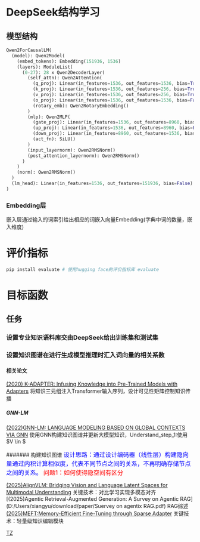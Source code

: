 # DeepSeek结构学习
## 模型结构
```python
Qwen2ForCausalLM(
  (model): Qwen2Model(
    (embed_tokens): Embedding(151936, 1536)
    (layers): ModuleList(
      (0-27): 28 x Qwen2DecoderLayer(
        (self_attn): Qwen2Attention(
          (q_proj): Linear(in_features=1536, out_features=1536, bias=True)
          (k_proj): Linear(in_features=1536, out_features=256, bias=True)
          (v_proj): Linear(in_features=1536, out_features=256, bias=True)
          (o_proj): Linear(in_features=1536, out_features=1536, bias=False)
          (rotary_emb): Qwen2RotaryEmbedding()
        )
        (mlp): Qwen2MLP(
          (gate_proj): Linear(in_features=1536, out_features=8960, bias=False)
          (up_proj): Linear(in_features=1536, out_features=8960, bias=False)
          (down_proj): Linear(in_features=8960, out_features=1536, bias=False)
          (act_fn): SiLU()
        )
        (input_layernorm): Qwen2RMSNorm()
        (post_attention_layernorm): Qwen2RMSNorm()
      )
    )
    (norm): Qwen2RMSNorm()
  )
  (lm_head): Linear(in_features=1536, out_features=151936, bias=False)
)
```
### Embedding层
嵌入层通过输入的词索引给出相应的词嵌入向量Embedding(字典中词的数量，嵌入维度)

# 评价指标

```bash
pip install evaluate # 使用hugging face的评价指标库 evaluate
```

# 目标函数

## 任务
### 设置专业知识语料库交由DeepSeek给出训练集和测试集



### 设置知识图谱在进行生成模型推理时汇入词向量的相关系数

#### 相关论文
[(2020) K-ADAPTER: Infusing Knowledge into Pre-Trained Models with Adapters](D:/Users/xiangyu/download/paper/K-ADAPTER.pdf)
将知识三元组注入Transformer输入序列，设计可见性矩阵控制知识传播

##### GNN-LM 

[(2022)GNN-LM: LANGUAGE MODELING BASED ON GLOBAL CONTEXTS VIA GNN](D:/Users/xiangyu/download/paper/GNN-LM.pdf)
使用GNN构建知识图谱并更新大模型知识，Understand_step_1:使用$V \in $


#######  构建知识图谱
<font color=blue size=3>设计思路：通过设计编码器（线性层）构建隐向量通过内积计算相似度，代表不同节点之间的关系，不再明确存储节点之间的关系。</font>
<font color=red size=3>问题1：如何使得隐空间有区分</font>

[(2025)AlignVLM: Bridging Vision and Language Latent Spaces for Multimodal Understanding](D:/Users/xiangyu/download/paper/AlignVLM.pdf)
关键技术：对比学习实现多模态对齐
[(2025)Agentic Retrieval-Augmented Generation: A Survey on Agentic RAG](D:/Users/xiangyu/download/paper/Suervey on agentix RAG.pdf)
RAG综述
[(2025)MEFT:Memory-Efficient Fine-Tuning through Sparse Adapter](D:/Users/xiangyu/download/paper/MEFT.pdf)
关键技术：轻量级知识编辑模块



[TZ](https://lei-su.com/#/dashboard)